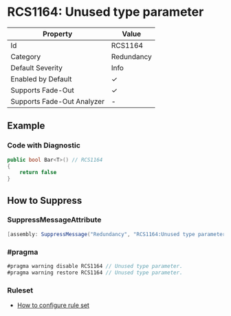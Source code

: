 # RCS1164: Unused type parameter

| Property                    | Value      |
| --------------------------- | ---------- |
| Id                          | RCS1164    |
| Category                    | Redundancy |
| Default Severity            | Info       |
| Enabled by Default          | &#x2713;   |
| Supports Fade\-Out          | &#x2713;   |
| Supports Fade\-Out Analyzer | -          |

## Example

### Code with Diagnostic

```csharp
public bool Bar<T>() // RCS1164
{
    return false
}
```

## How to Suppress

### SuppressMessageAttribute

```csharp
[assembly: SuppressMessage("Redundancy", "RCS1164:Unused type parameter.", Justification = "<Pending>")]
```

### \#pragma

```csharp
#pragma warning disable RCS1164 // Unused type parameter.
#pragma warning restore RCS1164 // Unused type parameter.
```

### Ruleset

* [How to configure rule set](../HowToConfigureAnalyzers.md)
